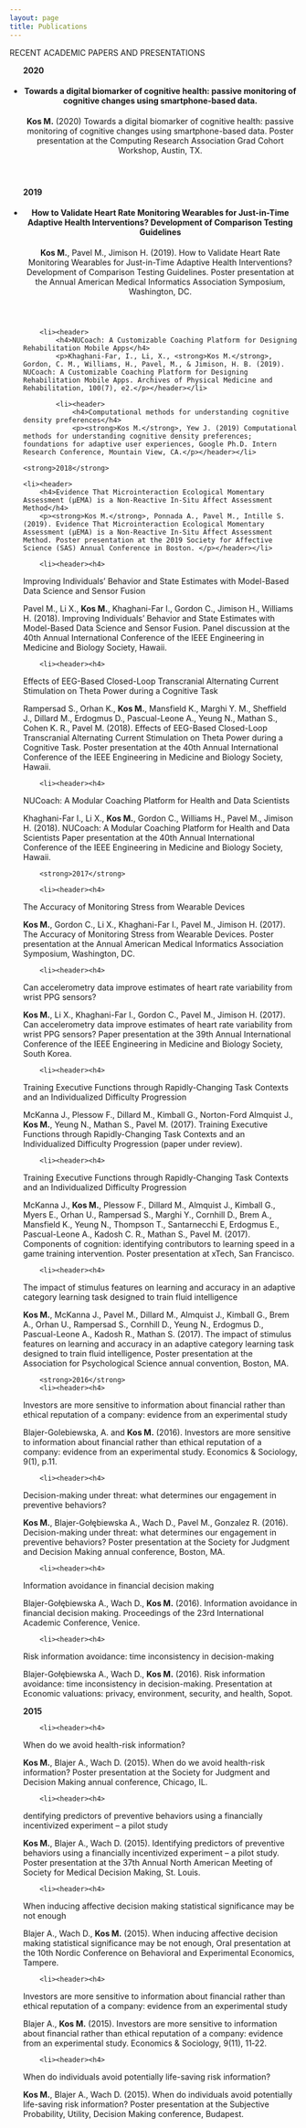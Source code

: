 ```yaml
---
layout: page
title: Publications
---
```


<!-- Text stuff -->
<p>RECENT ACADEMIC PAPERS AND PRESENTATIONS</p>

<ul>

  <strong>2020</strong>
<li><header>
<h4>Towards a digital biomarker of cognitive health: passive monitoring of cognitive changes using smartphone-based data.</h4>
<p><strong>Kos M.</strong> (2020) Towards a digital biomarker of cognitive health: passive monitoring of cognitive changes using smartphone-based data. Poster presentation at the Computing Research Association Grad Cohort Workshop, Austin, TX. </p></header></li>
<strong>2019</strong>
	<li><header>
		<h4>How to Validate Heart Rate Monitoring Wearables for Just-in-Time Adaptive Health Interventions? Development of Comparison Testing Guidelines</h4>
		<p><strong>Kos M.</strong>, Pavel M., Jimison H. (2019). How to Validate Heart Rate Monitoring Wearables for Just-in-Time Adaptive Health Interventions? Development of Comparison Testing Guidelines. Poster presentation at the Annual American Medical Informatics Association Symposium, Washington, DC. </p></header></li>

		<li><header>
			<h4>NUCoach: A Customizable Coaching Platform for Designing Rehabilitation Mobile Apps</h4>
			<p>Khaghani-Far, I., Li, X., <strong>Kos M.</strong>, Gordon, C. M., Williams, H., Pavel, M., & Jimison, H. B. (2019). NUCoach: A Customizable Coaching Platform for Designing Rehabilitation Mobile Apps. Archives of Physical Medicine and Rehabilitation, 100(7), e2.</p></header></li>

			<li><header>
				<h4>Computational methods for understanding cognitive density preferences</h4>
				<p><strong>Kos M.</strong>, Yew J. (2019) Computational methods for understanding cognitive density preferences; foundations for adaptive user experiences, Google Ph.D. Intern Research Conference, Mountain View, CA.</p></header></li>

	<strong>2018</strong>

	<li><header>
		<h4>Evidence That Microinteraction Ecological Momentary Assessment (µEMA) is a Non-Reactive In-Situ Affect Assessment Method</h4>
		<p><strong>Kos M.</strong>, Ponnada A., Pavel M., Intille S. (2019). Evidence That Microinteraction Ecological Momentary Assessment (µEMA) is a Non-Reactive In-Situ Affect Assessment Method. Poster presentation at the 2019 Society for Affective Science (SAS) Annual Conference in Boston. </p></header></li>

		<li><header><h4>
Improving Individuals’ Behavior and State Estimates with Model-Based Data Science and Sensor Fusion
			</h4><p>Pavel M., Li X., <strong>Kos M.</strong>, Khaghani-Far I., Gordon C., Jimison H., Williams H. (2018). Improving Individuals’ Behavior and State Estimates with Model-Based Data Science and Sensor Fusion. Panel discussion at the 40th Annual International Conference of the IEEE Engineering in Medicine and Biology Society, Hawaii.</p></header></li>

		<li><header><h4>
Effects of EEG-Based Closed-Loop Transcranial Alternating Current Stimulation on Theta Power during a Cognitive Task
			</h4><p>Rampersad S., Orhan K., <strong>Kos M.</strong>, Mansfield K., Marghi Y. M., Sheffield J., Dillard M., Erdogmus D., Pascual-Leone A., Yeung N., Mathan S., Cohen K. R., Pavel M. (2018). Effects of EEG-Based Closed-Loop Transcranial Alternating Current Stimulation on Theta Power during a Cognitive Task. Poster presentation at the 40th Annual International Conference of the IEEE Engineering in Medicine and Biology Society, Hawaii.</p></header></li>

		<li><header><h4>
NUCoach: A Modular Coaching Platform for Health and Data Scientists
			</h4><p>Khaghani-Far I., Li X., <strong>Kos M.</strong>, Gordon C., Williams H., Pavel M., Jimison H. (2018). NUCoach: A Modular Coaching Platform for Health and Data Scientists  Paper presentation at the 40th Annual International Conference of the IEEE Engineering in Medicine and Biology Society, Hawaii.</p></header></li>

		<strong>2017</strong>

		<li><header><h4>
The Accuracy of Monitoring Stress from Wearable Devices
			</h4><p><strong>Kos M.</strong>, Gordon C., Li X., Khaghani-Far I., Pavel M., Jimison H. (2017). The Accuracy of Monitoring Stress from Wearable Devices. Poster presentation at the Annual American Medical Informatics Association Symposium, Washington, DC.</p></header></li>

		<li><header><h4>
Can accelerometry data improve estimates of heart rate variability from wrist PPG sensors?
			</h4><p><strong>Kos M.</strong>, Li X., Khaghani-Far I., Gordon C., Pavel M., Jimison H. (2017). Can accelerometry data improve estimates of heart rate variability from wrist PPG sensors?  Paper presentation at the 39th Annual International Conference of the IEEE Engineering in Medicine and Biology Society, South Korea.</p></header></li>

		<li><header><h4>
Training Executive Functions through Rapidly-Changing Task Contexts and an Individualized Difficulty Progression
			</h4><p>McKanna J., Plessow F., Dillard M., Kimball G., Norton-Ford Almquist J., <strong>Kos M.</strong>, Yeung N., Mathan S., Pavel M. (2017). Training Executive Functions through Rapidly-Changing Task Contexts and an Individualized Difficulty Progression (paper under review).</p></header></li>

		<li><header><h4>
Training Executive Functions through Rapidly-Changing Task Contexts and an Individualized Difficulty Progression
			</h4><p>McKanna J., <strong>Kos M.</strong>, Plessow F., Dillard M., Almquist J., Kimball G., Myers E., Orhan U., Rampersad S., Marghi Y., Cornhill D., Brem A., Mansfield K., Yeung N., Thompson T., Santarnecchi E, Erdogmus E., Pascual-Leone A., Kadosh C. R., Mathan S., Pavel M. (2017). Components of cognition: identifying contributors to learning speed in a game training intervention. Poster presentation at xTech, San Francisco.</p></header></li>

		<li><header><h4>
The impact of stimulus features on learning and accuracy in an adaptive category learning task designed to train fluid intelligence
			</h4><p><strong>Kos M.</strong>, McKanna J., Pavel M., Dillard M., Almquist J., Kimball G., Brem A., Orhan U., Rampersad S., Cornhill D., Yeung N., Erdogmus D., Pascual-Leone A., Kadosh R., Mathan S. (2017). The impact of stimulus features on learning and accuracy in an adaptive category learning task designed to train fluid intelligence, Poster presentation at the Association for Psychological Science annual convention, Boston, MA.</p></header></li>

		<strong>2016</strong>
		<li><header><h4>
Investors are more sensitive to information about financial rather than ethical reputation of a company: evidence from an experimental study
			</h4><p>Blajer-Golebiewska, A. and <strong>Kos M.</strong> (2016). Investors are more sensitive to information about financial rather than ethical reputation of a company: evidence from an experimental study. Economics & Sociology, 9(1), p.11.</p></header></li>

		<li><header><h4>
Decision-making under threat: what determines our engagement in preventive behaviors?
			</h4><p><strong>Kos M.</strong>, Blajer-Gołębiewska A., Wach D., Pavel M., Gonzalez R. (2016). Decision-making under threat: what determines our engagement in preventive behaviors? Poster presentation at the Society for Judgment and Decision Making annual conference, Boston, MA.</p></header></li>

		<li><header><h4>
Information avoidance in financial decision making
			</h4><p>Blajer-Gołębiewska A., Wach D., <strong>Kos M.</strong> (2016). Information avoidance in financial decision making. Proceedings of the 23rd International Academic Conference, Venice.</p></header></li>

		<li><header><h4>
Risk information avoidance: time inconsistency in decision-making
			</h4><p>Blajer-Gołębiewska A., Wach D., <strong>Kos M.</strong> (2016). Risk information avoidance: time inconsistency in decision-making. Presentation at Economic valuations: privacy, environment, security, and health, Sopot.</p></header></li>
		<strong>2015</strong>

		<li><header><h4>
When do we avoid health-risk information?
			</h4><p><strong>Kos M.</strong>, Blajer A., Wach D. (2015). When do we avoid health-risk information? Poster presentation at the Society for Judgment and Decision Making annual conference, Chicago, IL.
		</p></header></li>

		<li><header><h4>
dentifying predictors of preventive behaviors using a financially incentivized experiment – a pilot study
			</h4><p><strong>Kos M.</strong>, Blajer A., Wach D. (2015). Identifying predictors of preventive behaviors using a financially incentivized experiment – a pilot study. Poster presentation at the 37th Annual North American Meeting of Society for Medical Decision Making, St. Louis.</p></header></li>

		<li><header><h4>
When inducing affective decision making statistical significance may be not enough
			</h4><p>Blajer A., Wach D., <strong>Kos M.</strong> (2015). When inducing affective decision making statistical significance may be not enough, Oral presentation at the 10th Nordic Conference on Behavioral and Experimental Economics, Tampere.</p></header></li>

		<li><header><h4>
Investors are more sensitive to information about financial rather than ethical reputation of a company: evidence from an experimental study
			</h4><p>Blajer A., <strong>Kos M.</strong> (2015). Investors are more sensitive to information about financial rather than ethical reputation of a company: evidence from an experimental study. Economics & Sociology, 9(11), 11‐22.</p></header></li>

		<li><header><h4>
When do individuals avoid potentially life-saving risk information?
			</h4><p><strong>Kos M.</strong>, Blajer A., Wach D. (2015). When do individuals avoid potentially life-saving risk information? Poster presentation at the Subjective Probability, Utility, Decision Making conference, Budapest.</p></header></li>
	</ul>
